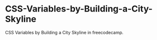 # CSS-Variables-by-Building-a-City-Skyline
CSS Variables by Building a City Skyline in freecodecamp.
